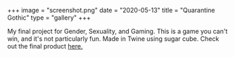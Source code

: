 +++
image = "screenshot.png"
date = "2020-05-13"
title = "Quarantine Gothic"
type = "gallery"
+++

My final project for Gender, Sexuality, and Gaming. This is a game you can't win, and it's not particularly fun. Made in Twine using sugar cube. Check out the final product [here.](/game_file.html) 